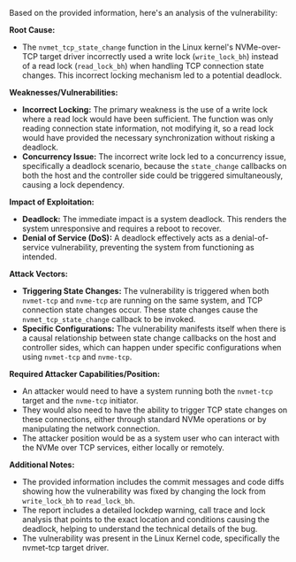 Based on the provided information, here's an analysis of the vulnerability:

**Root Cause:**
- The `nvmet_tcp_state_change` function in the Linux kernel's NVMe-over-TCP target driver incorrectly used a write lock (`write_lock_bh`) instead of a read lock (`read_lock_bh`) when handling TCP connection state changes. This incorrect locking mechanism led to a potential deadlock.

**Weaknesses/Vulnerabilities:**
- **Incorrect Locking:** The primary weakness is the use of a write lock where a read lock would have been sufficient. The function was only reading connection state information, not modifying it, so a read lock would have provided the necessary synchronization without risking a deadlock.
- **Concurrency Issue:** The incorrect write lock led to a concurrency issue, specifically a deadlock scenario, because the `state_change` callbacks on both the host and the controller side could be triggered simultaneously, causing a lock dependency.

**Impact of Exploitation:**
- **Deadlock:** The immediate impact is a system deadlock. This renders the system unresponsive and requires a reboot to recover.
- **Denial of Service (DoS):**  A deadlock effectively acts as a denial-of-service vulnerability, preventing the system from functioning as intended.

**Attack Vectors:**
- **Triggering State Changes:** The vulnerability is triggered when both `nvmet-tcp` and `nvme-tcp` are running on the same system, and TCP connection state changes occur. These state changes cause the `nvmet_tcp_state_change` callback to be invoked.
- **Specific Configurations:** The vulnerability manifests itself when there is a causal relationship between state change callbacks on the host and controller sides, which can happen under specific configurations when using `nvmet-tcp` and `nvme-tcp`.

**Required Attacker Capabilities/Position:**
- An attacker would need to have a system running both the `nvmet-tcp` target and the `nvme-tcp` initiator.
- They would also need to have the ability to trigger TCP state changes on these connections, either through standard NVMe operations or by manipulating the network connection.
- The attacker position would be as a system user who can interact with the NVMe over TCP services, either locally or remotely.

**Additional Notes:**
- The provided information includes the commit messages and code diffs showing how the vulnerability was fixed by changing the lock from `write_lock_bh` to `read_lock_bh`.
- The report includes a detailed lockdep warning, call trace and lock analysis that points to the exact location and conditions causing the deadlock, helping to understand the technical details of the bug.
- The vulnerability was present in the Linux Kernel code, specifically the nvmet-tcp target driver.